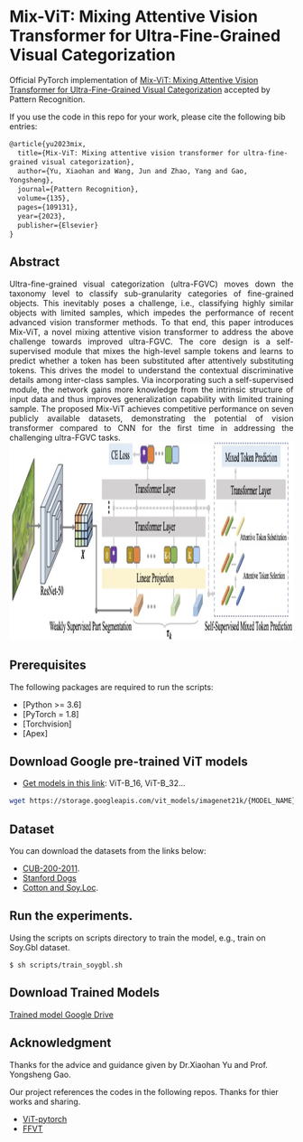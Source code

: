 # Mix-ViT: Mixing Attentive Vision Transformer for Ultra-Fine-Grained Visual Categorization

Official PyTorch implementation of [Mix-ViT: Mixing Attentive Vision Transformer for Ultra-Fine-Grained Visual Categorization](https://www.sciencedirect.com/science/article/pii/S0031320322006112) accepted by Pattern Recognition. 

If you use the code in this repo for your work, please cite the following bib entries:

    @article{yu2023mix,
      title={Mix-ViT: Mixing attentive vision transformer for ultra-fine-grained visual categorization},
      author={Yu, Xiaohan and Wang, Jun and Zhao, Yang and Gao, Yongsheng},
      journal={Pattern Recognition},
      volume={135},
      pages={109131},
      year={2023},
      publisher={Elsevier}
    }


## Abstract
<div style="text-align:justify"> Ultra-fine-grained visual categorization (ultra-FGVC) moves down the taxonomy level to classify sub-granularity categories of fine-grained objects. This inevitably poses a challenge, i.e., classifying highly similar objects with limited samples, which impedes the performance of recent advanced vision transformer methods. To that end, this paper introduces Mix-ViT, a novel mixing attentive vision transformer to address the above challenge towards improved ultra-FGVC. The core design is a self-supervised module that mixes the high-level sample tokens and learns to predict whether a token has been substituted after attentively substituting tokens. This drives the model to understand the contextual discriminative details among inter-class samples. Via incorporating such a self-supervised module, the network gains more knowledge from the intrinsic structure of input data and thus improves generalization capability with limited training sample. The proposed Mix-ViT achieves competitive performance on seven publicly available datasets, demonstrating the potential of vision transformer compared to CNN for the first time in addressing the challenging ultra-FGVC tasks. </div>


<img src='architecture.jpeg' width='1280' height='350'>


## Prerequisites

The following packages are required to run the scripts:
- [Python >= 3.6]
- [PyTorch = 1.8]
- [Torchvision]
- [Apex]


## Download Google pre-trained ViT models

* [Get models in this link](https://console.cloud.google.com/storage/vit_models/): ViT-B_16, ViT-B_32...
```bash
wget https://storage.googleapis.com/vit_models/imagenet21k/{MODEL_NAME}.npz
```

## Dataset
You can download the datasets from the links below:

+ [CUB-200-2011](http://www.vision.caltech.edu/visipedia/CUB-200-2011.html).
+ [Stanford Dogs](http://vision.stanford.edu/aditya86/ImageNetDogs/)
+ [Cotton and Soy.Loc](https://drive.google.com/drive/folders/1UkWRepieAvEVEn3Z8n1Zx04bASvvqL7G?usp=sharing).


## Run the experiments.
Using the scripts on scripts directory to train the model, e.g., train on Soy.Gbl dataset.

    $ sh scripts/train_soygbl.sh
    
        
            
## Download Trained Models


[Trained model Google Drive](https://drive.google.com/drive/folders/1k1vqc0avk_zpCAVuLNZpVX-w-Q3xXf-5?usp=sharing)




## Acknowledgment
Thanks for the advice and guidance given by Dr.Xiaohan Yu and Prof. Yongsheng Gao.

Our project references the codes in the following repos. Thanks for thier works and sharing.
- [ViT-pytorch](https://github.com/jeonsworld/ViT-pytorch)
- [FFVT](https://github.com/Markin-Wang/FFVT)




